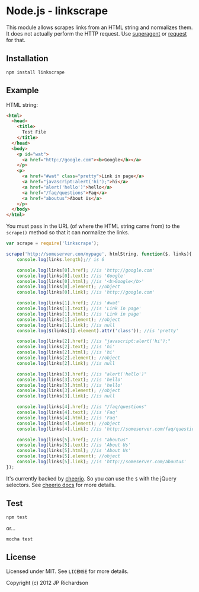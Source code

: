 Node.js - linkscrape
=====================
 
This module allows scrapes links from an HTML string and normalizes them. It does not actually perform the HTTP request. Use [superagent][1] or [request][2] for that.


Installation
------------

    npm install linkscrape



Example
-------

HTML string:
```html
<html>
  <head>
    <title>
      Test File
    </title>
  </head>
  <body>
    <p id="wat">
      <a href="http://google.com"><b>Google</b></a>
    </p>
    <p>
      <a href="#wat" class="pretty">Link in page</a>
      <a href="javascript:alert('hi');">hi</a>
      <a href="alert('hello')">hello</a>
      <a href="/faq/questions">Faq</a>
      <a href="aboutus">About Us</a>
    </p>
  </body>
</html>
```

You must pass in the URL (of where the HTML string came from) to the `scrape()` method so that it can normalize the links.

```javascript
var scrape = require('linkscrape');

scrape('http://someserver.com/mypage', htmlString, function($, links){
    console.log(links.length);// is 6

    console.log(links[0].href); //is 'http://google.com'
    console.log(links[0].text); //is 'Google'
    console.log(links[0].html); //is '<b>Google</b>'
    console.log(links[0].element); //object
    console.log(links[0].link); //is 'http://google.com'

    console.log(links[1].href); //is '#wat'
    console.log(links[1].text); //is 'Link in page'
    console.log(links[1].html); //is 'Link in page'
    console.log(links[1].element); //object
    console.log(links[1].link); //is null
    console.log($(links[1].element).attr('class')); //is 'pretty'

    console.log(links[2].href); //is "javascript:alert('hi');"
    console.log(links[2].text); //is 'hi'
    console.log(links[2].html); //is 'hi'
    console.log(links[2].element); //object
    console.log(links[2].link); //is null

    console.log(links[3].href); //is "alert('hello')"
    console.log(links[3].text); //is 'hello'
    console.log(links[3].html); //is 'hello'
    console.log(links[3].element); //object
    console.log(links[3].link); //is null

    console.log(links[4].href); //is "/faq/questions"
    console.log(links[4].text); //is 'Faq'
    console.log(links[4].html); //is 'Faq'
    console.log(links[4].element); //object
    console.log(links[4].link); //is 'http://someserver.com/faq/questions'

    console.log(links[5].href); //is "aboutus"
    console.log(links[5].text); //is 'About Us'
    console.log(links[5].html); //is 'About Us'
    console.log(links[5].element); //object
    console.log(links[5].link); //is 'http://someserver.com/aboutus'
});
```

It's currently backed by [cheerio][3]. So you can use the `$` with the jQuery selectors. See [cheerio docs][3] for more details. 



Test
----

    npm test

or...

    mocha test

License
-------

Licensed under MIT. See `LICENSE` for more details.

Copyright (c) 2012 JP Richardson


[1]:http://visionmedia.github.com/superagent/
[2]:https://github.com/mikeal/request
[3]:https://github.com/MatthewMueller/cheerio
